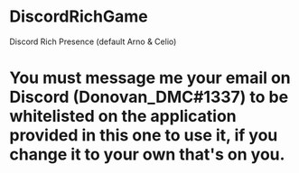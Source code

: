 # DiscordRichGame
Discord Rich Presence (default Arno &amp; Celio)

# You must message me your email on Discord (Donovan_DMC#1337) to be whitelisted on the application provided in this one to use it, if you change it to your own that's on you.
